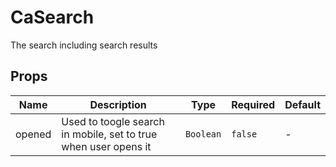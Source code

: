 # CaSearch

The search including search results

## Props

<!-- @vuese:CaSearch:props:start -->
|Name|Description|Type|Required|Default|
|---|---|---|---|---|
|opened|Used to toogle search in mobile, set to true when user opens it|`Boolean`|`false`|-|

<!-- @vuese:CaSearch:props:end -->


